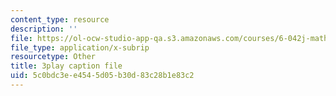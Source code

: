 ```yaml
---
content_type: resource
description: ''
file: https://ol-ocw-studio-app-qa.s3.amazonaws.com/courses/6-042j-mathematics-for-computer-science-spring-2015/5c0bdc3ee4545d05b30d83c28b1e83c2_g2mOvmC1TKc.vtt
file_type: application/x-subrip
resourcetype: Other
title: 3play caption file
uid: 5c0bdc3e-e454-5d05-b30d-83c28b1e83c2
---
```

